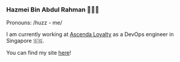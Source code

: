 ### Hazmei Bin Abdul Rahman 👨🏾‍💻
Pronouns: /huzz - me/

I am currently working at [Ascenda Loyalty](https://www.ascendaloyalty.com/) as a DevOps engineer in Singapore 🇸🇬.

You can find my site [here](https://www.hazmei.com)!

<!--
**hazmei/hazmei** is a ✨ _special_ ✨ repository because its `README.md` (this file) appears on your GitHub profile.

Here are some ideas to get you started:

- 🔭 I’m currently working on ...
- 🌱 I’m currently learning ...
- 👯 I’m looking to collaborate on ...
- 🤔 I’m looking for help with ...
- 💬 Ask me about ...
- 📫 How to reach me: ...
- 😄 Pronouns: ...
- ⚡ Fun fact: ...
-->
